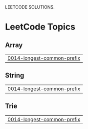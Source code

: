 LEETCODE SOLUTIONS.

<!---LeetCode Topics Start-->
# LeetCode Topics
## Array
|  |
| ------- |
| [0014-longest-common-prefix](https://github.com/PriteshChauhan7/leetcode/tree/master/0014-longest-common-prefix) |
## String
|  |
| ------- |
| [0014-longest-common-prefix](https://github.com/PriteshChauhan7/leetcode/tree/master/0014-longest-common-prefix) |
## Trie
|  |
| ------- |
| [0014-longest-common-prefix](https://github.com/PriteshChauhan7/leetcode/tree/master/0014-longest-common-prefix) |
<!---LeetCode Topics End-->